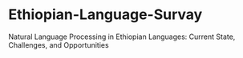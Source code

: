 # Ethiopian-Language-Survay
Natural Language Processing in Ethiopian Languages: Current State, Challenges, and Opportunities

